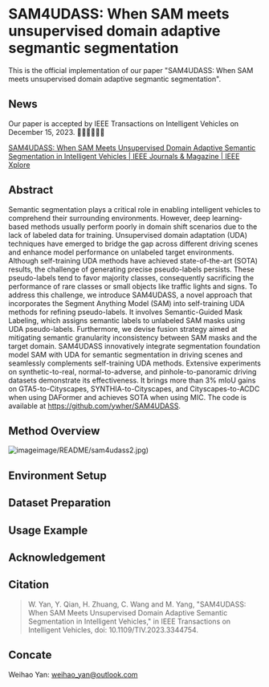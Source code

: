 # SAM4UDASS: When SAM meets unsupervised domain adaptive segmantic segmentation

This is the official implementation of our paper "SAM4UDASS: When SAM meets unsupervised domain adaptive segmantic segmentation".

## News

Our paper is accepted by IEEE Transactions on Intelligent Vehicles on December 15, 2023. 🔔🔔🔔🎉🎉🎉

[SAM4UDASS: When SAM Meets Unsupervised Domain Adaptive Semantic Segmentation in Intelligent Vehicles | IEEE Journals &amp; Magazine | IEEE Xplore](https://ieeexplore.ieee.org/document/10366854)

## Abstract

Semantic segmentation plays a critical role in enabling intelligent vehicles to comprehend their surrounding environments. However, deep learning-based methods usually perform poorly in domain shift scenarios due to the lack of labeled data for training. Unsupervised domain adaptation (UDA) techniques have emerged to bridge the gap across different driving scenes and enhance model performance on unlabeled target environments. Although self-training UDA methods have achieved state-of-the-art (SOTA) results, the challenge of generating precise pseudo-labels persists. These pseudo-labels tend to favor majority classes, consequently sacrificing the performance of rare classes or small objects like traffic lights and signs. To address this challenge, we introduce SAM4UDASS, a novel approach that incorporates the Segment Anything Model (SAM) into self-training UDA methods for refining pseudo-labels. It involves Semantic-Guided Mask Labeling, which assigns semantic labels to unlabeled SAM masks using UDA pseudo-labels. Furthermore, we devise fusion strategy aimed at mitigating semantic granularity inconsistency between SAM masks and the target domain. SAM4UDASS innovatively integrate segmentation foundation model SAM with UDA for semantic segmentation in driving scenes and seamlessly complements self-training UDA methods. Extensive experiments on synthetic-to-real, normal-to-adverse, and pinhole-to-panoramic driving datasets demonstrate its effectiveness. It brings
more than 3% mIoU gains on GTA5-to-Cityscapes, SYNTHIA-to-Cityscapes, and Cityscapes-to-ACDC when using DAFormer and achieves SOTA when using MIC. The code is available at https://github.com/ywher/SAM4UDASS.

## Method Overview

![image]()image/README/sam4udass2.jpg)

## Environment Setup

## Dataset Preparation

## Usage Example

## Acknowledgement

## Citation

> W. Yan, Y. Qian, H. Zhuang, C. Wang and M. Yang, "SAM4UDASS: When SAM Meets Unsupervised Domain Adaptive Semantic Segmentation in Intelligent Vehicles," in IEEE Transactions on Intelligent Vehicles, doi: 10.1109/TIV.2023.3344754.

## Concate

Weihao Yan: weihao_yan@outlook.com
